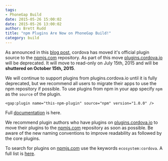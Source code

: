 ```yaml
---
tags:
- PhoneGap Build
date: 2015-05-26 15:00:02
date: 2015-05-26 13:00:02
author: Brett Rudd
title: "npm Plugins Are Now on PhoneGap Build!"
category: build
---
```


As announced in this [blog post](http://cordova.apache.org/announcements/2015/04/21/plugins-release-and-move-to-npm.html),
cordova has moved it's official plugin source to the [npmjs.com](https://www.npmjs.com) repository. As part of this move [plugins.cordova.io](http://plugins.cordova.io)
will be deprecated.  It will move to read-only on July 15th, 2015 and will be **shuttered on October 15th, 2015**.

We will continue to support plugins from plugins.cordova.io until it is fully deprecated, but we recommend all users to migrate their apps to use the npm repository if possible. To use plugins from npm in your app specify `npm` as the `source` of the plugin.

    <gap:plugin name="this-npm-plugin" source="npm" version="1.0.0" />

Full [documentation](http://docs.build.phonegap.com/en_US/configuring_plugins.md.html#Plugins) is here.

We recommend plugin authors who have plugins on [plugins.cordova.io](http://plugins.cordova.io) to move their plugins to the [npmjs.com](https://npmjs.com) repository as soon as possible.  Be aware of the new naming conventions to improve readability as followed by the core plugins.

To search for plugins on [npmjs.com](https://npmjs.com) use the keywords `ecosystem:cordova`.  A full list is [here](https://www.npmjs.com/search?q=ecosystem%3Acordova).
